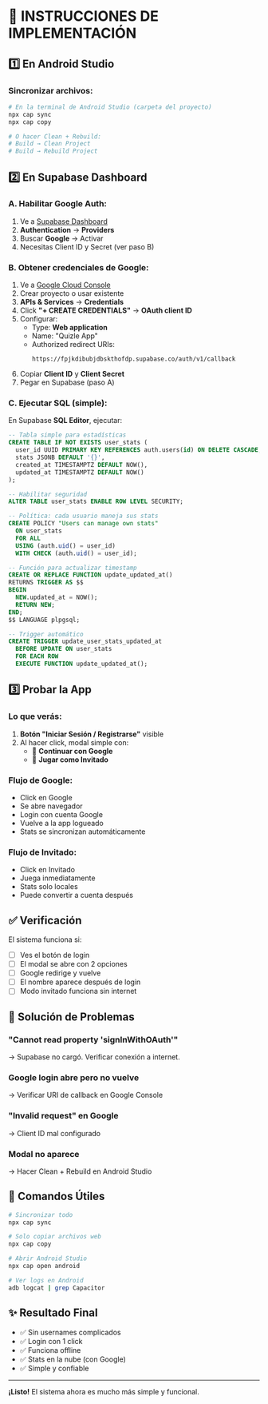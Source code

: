 # 🚀 INSTRUCCIONES DE IMPLEMENTACIÓN

## 1️⃣ **En Android Studio**

### **Sincronizar archivos:**
```bash
# En la terminal de Android Studio (carpeta del proyecto)
npx cap sync
npx cap copy

# O hacer Clean + Rebuild:
# Build → Clean Project
# Build → Rebuild Project
```

## 2️⃣ **En Supabase Dashboard**

### **A. Habilitar Google Auth:**

1. Ve a [Supabase Dashboard](https://app.supabase.com)
2. **Authentication** → **Providers**
3. Buscar **Google** → Activar
4. Necesitas Client ID y Secret (ver paso B)

### **B. Obtener credenciales de Google:**

1. Ve a [Google Cloud Console](https://console.cloud.google.com)
2. Crear proyecto o usar existente
3. **APIs & Services** → **Credentials**
4. Click **"+ CREATE CREDENTIALS"** → **OAuth client ID**
5. Configurar:
   - Type: **Web application**
   - Name: "Quizle App"
   - Authorized redirect URIs:
     ```
     https://fpjkdibubjdbskthofdp.supabase.co/auth/v1/callback
     ```
6. Copiar **Client ID** y **Client Secret**
7. Pegar en Supabase (paso A)

### **C. Ejecutar SQL (simple):**

En Supabase **SQL Editor**, ejecutar:

```sql
-- Tabla simple para estadísticas
CREATE TABLE IF NOT EXISTS user_stats (
  user_id UUID PRIMARY KEY REFERENCES auth.users(id) ON DELETE CASCADE,
  stats JSONB DEFAULT '{}',
  created_at TIMESTAMPTZ DEFAULT NOW(),
  updated_at TIMESTAMPTZ DEFAULT NOW()
);

-- Habilitar seguridad
ALTER TABLE user_stats ENABLE ROW LEVEL SECURITY;

-- Política: cada usuario maneja sus stats
CREATE POLICY "Users can manage own stats" 
  ON user_stats 
  FOR ALL 
  USING (auth.uid() = user_id)
  WITH CHECK (auth.uid() = user_id);

-- Función para actualizar timestamp
CREATE OR REPLACE FUNCTION update_updated_at()
RETURNS TRIGGER AS $$
BEGIN
  NEW.updated_at = NOW();
  RETURN NEW;
END;
$$ LANGUAGE plpgsql;

-- Trigger automático
CREATE TRIGGER update_user_stats_updated_at
  BEFORE UPDATE ON user_stats
  FOR EACH ROW
  EXECUTE FUNCTION update_updated_at();
```

## 3️⃣ **Probar la App**

### **Lo que verás:**

1. **Botón "Iniciar Sesión / Registrarse"** visible
2. Al hacer click, modal simple con:
   - 🔷 **Continuar con Google**
   - 👤 **Jugar como Invitado**

### **Flujo de Google:**
- Click en Google
- Se abre navegador
- Login con cuenta Google
- Vuelve a la app logueado
- Stats se sincronizan automáticamente

### **Flujo de Invitado:**
- Click en Invitado
- Juega inmediatamente
- Stats solo locales
- Puede convertir a cuenta después

## ✅ **Verificación**

El sistema funciona si:
- [ ] Ves el botón de login
- [ ] El modal se abre con 2 opciones
- [ ] Google redirige y vuelve
- [ ] El nombre aparece después de login
- [ ] Modo invitado funciona sin internet

## 🔧 **Solución de Problemas**

### **"Cannot read property 'signInWithOAuth'"**
→ Supabase no cargó. Verificar conexión a internet.

### **Google login abre pero no vuelve**
→ Verificar URI de callback en Google Console

### **"Invalid request" en Google**
→ Client ID mal configurado

### **Modal no aparece**
→ Hacer Clean + Rebuild en Android Studio

## 📱 **Comandos Útiles**

```bash
# Sincronizar todo
npx cap sync

# Solo copiar archivos web
npx cap copy

# Abrir Android Studio
npx cap open android

# Ver logs en Android
adb logcat | grep Capacitor
```

## ✨ **Resultado Final**

- ✅ Sin usernames complicados
- ✅ Login con 1 click
- ✅ Funciona offline
- ✅ Stats en la nube (con Google)
- ✅ Simple y confiable

---

**¡Listo!** El sistema ahora es mucho más simple y funcional.